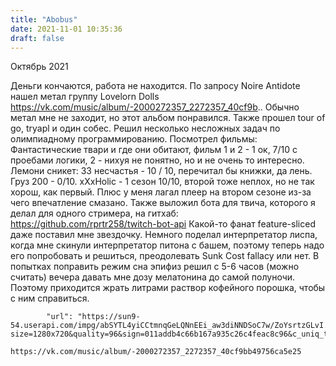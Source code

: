 ```yaml
---
title: "Abobus"
date: 2021-11-01 10:35:36
draft: false
---
```


Октябрь 2021

Деньги кончаются, работа не находится. По запросу Noire Antidote нашел метал группу Lovelorn Dolls https://vk.com/music/album/-2000272357_2272357_40cf9b..
Обычно метал мне не заходит, но этот альбом понравился.
Также прошел tour of go, tryapl и один собес. Решил несколько несложных задач по олимпиадному программированию. Посмотрел фильмы:
Фантастические твари и где они обитают, фильм 1 и 2 - 1 ок, 7/10 с проебами логики, 2 - нихуя не понятно, но и не очень то интересно.
Лемони сникет: 33 несчастья - 10 / 10, перечитал бы книжки, да лень.
Груз 200 - 0/10.
xXxHolic - 1 сезон 10/10, второй тоже неплох, но не так хорош, как первый. Плюс у меня лагал плеер на втором сезоне из-за чего впечатление смазано.
Также выложил бота для твича, которого я делал для одного стримера, на гитхаб: https://github.com/rprtr258/twitch-bot-api
Какой-то фанат feature-sliced даже поставил мне звездочку. Немного поделал интерпретатор лиспа, когда мне скинули интерпретатор питона с башем, поэтому теперь надо его попробовать и решиться, преодолевать Sunk Cost fallacy или нет.
В попытках поправить режим сна эпифиз решил с 5-6 часов (можно считать) вечера давать мне дозу мелатонина до самой полуночи. Поэтому приходится жрать литрами раствор кофейного порошка, чтобы с ним справиться.

            "url": "https://sun9-54.userapi.com/impg/abSYTL4yiCCtmnqGeLQNnEEi_aw3diNNDSoC7w/ZoYsrtzGLvI.jpg?size=1280x720&quality=96&sign=011addb4c66b167a935c26c4feac8c96&c_uniq_tag=6tCRzSN_NtO5h3oCWBmrJ8tkedP3jqanmLfNW30V0OM&type=album",
            https://vk.com/music/album/-2000272357_2272357_40cf9bb49756ca5e25
